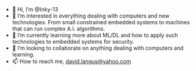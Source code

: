 - 👋 Hi, I’m @Inky-13
- 👀 I’m interested in everything dealing with computers and new technologies. From small constrained embedded systems to machines that can run complex A.I. algorithms.
- 🌱 I’m currently learning more about ML/DL and how to apply such technologies to embedded systems for security.
- 💞️ I’m looking to collaborate on anything dealing with computers and learning.
- 📫 How to reach me, david.langus@yahoo.com

<!---
Inky-13/Inky-13 is a ✨ special ✨ repository because its `README.md` (this file) appears on your GitHub profile.
You can click the Preview link to take a look at your changes.
--->
